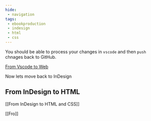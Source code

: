 ```yaml
---
hide:
 - navigation
tags:
 - ebookproduction
 - indesign
 - html
 - css
---
```


You should be able to process your changes in `vscode` and then `push` chnages back to GitHub.

[From Vscode to Web](From%20Vscode%20to%20Web.md)

Now lets move back to InDesign

## From InDesign to HTML

[[From InDesign to HTML and CSS]]

[[Fro]]
